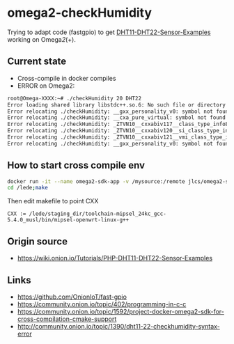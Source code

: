 # omega2-checkHumidity

Trying to adapt code (fastgpio) to get [DHT11-DHT22-Sensor-Examples](https://wiki.onion.io/Tutorials/PHP-DHT11-DHT22-Sensor-Examples) working on Omega*2*(+).

## Current state
- Cross-compile in docker compiles
- ERROR on Omega2:
```bash
root@Omega-XXXX:~# ./checkHumidity 20 DHT22
Error loading shared library libstdc++.so.6: No such file or directory (needed by ./checkHumidity)
Error relocating ./checkHumidity: __gxx_personality_v0: symbol not found
Error relocating ./checkHumidity: __cxa_pure_virtual: symbol not found
Error relocating ./checkHumidity: _ZTVN10__cxxabiv117__class_type_infoE: symbol not found
Error relocating ./checkHumidity: _ZTVN10__cxxabiv120__si_class_type_infoE: symbol not found
Error relocating ./checkHumidity: _ZTVN10__cxxabiv121__vmi_class_type_infoE: symbol not found
Error relocating ./checkHumidity: __gxx_personality_v0: symbol not found
```

## How to start cross compile env
```bash
docker run -it --name omega2-sdk-app -v /mysource:/remote jlcs/omega2-sdk bash
cd /lede;make
```
Then edit makefile to point CXX
```make
CXX := /lede/staging_dir/toolchain-mipsel_24kc_gcc-5.4.0_musl/bin/mipsel-openwrt-linux-g++
```

## Origin source
- https://wiki.onion.io/Tutorials/PHP-DHT11-DHT22-Sensor-Examples

## Links
- https://github.com/OnionIoT/fast-gpio
- https://community.onion.io/topic/402/programming-in-c-c
- https://community.onion.io/topic/1592/project-docker-omega2-sdk-for-cross-compilation-cmake-support
- http://community.onion.io/topic/1390/dht11-22-checkhumidity-syntax-error


